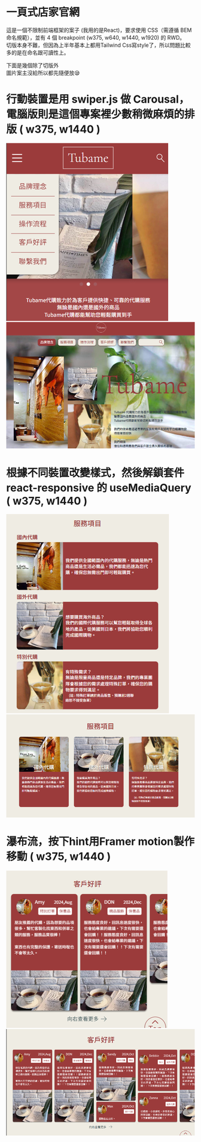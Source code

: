 # 一頁式店家官網

這是一個不限制前端框架的案子 (我用的是React)，要求使用 CSS（需遵循 BEM 命名規範），並有 4 個 breakpoint (w375, w640, w1440, w1920) 的 RWD。  
切版本身不難，但因為上半年基本上都用Tailwind Css寫style了，所以問題比較多的是在命名跟可讀性上。  
  
下面是幾個除了切版外  
圖片案主沒給所以都先隨便放😪  
  
# 行動裝置是用 swiper.js 做 Carousal，電腦版則是這個專案裡少數稍微麻煩的排版 ( w375, w1440 )  
![header](./readmeImage/w375_brand.png)  
![header](./readmeImage/w1440_brand.png)  

# 根據不同裝置改變樣式，然後解鎖套件 react-responsive 的 useMediaQuery  ( w375, w1440 )  
![header](./readmeImage/w375_service.png)  
![header](./readmeImage/w1440_service.png)  
  
# 瀑布流，按下hint用Framer motion製作移動  ( w375, w1440 )  
![header](./readmeImage/w375_evaluate.png)  
![header](./readmeImage/w1440_evaluate.png) 
